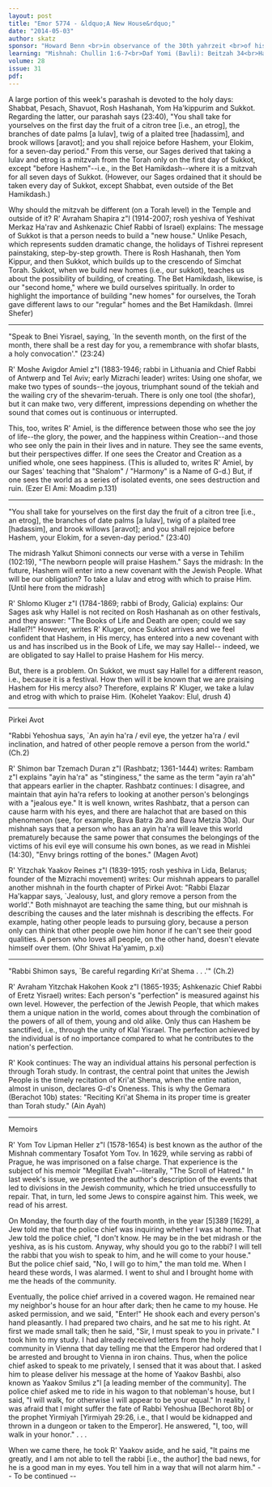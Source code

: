 ```yaml
---
layout: post
title: "Emor 5774 - &ldquo;A New House&rdquo;"
date: "2014-05-03"
author: skatz
sponsor: "Howard Benn <br>in observance of the 30th yahrzeit <br>of his uncle and teacher <br>Rabbi Henry J. Benn <br>(Ha'rav Chanina Yehuda ben R' Mordechai a\"h)"
learning: "Mishnah: Chullin 1:6-7<br>Daf Yomi (Bavli): Beitzah 34<br>Halachah: Mishnah Berurah 368:5-370:1"
volume: 28
issue: 31
pdf: 
---
```


A large portion of this week's parashah is devoted to the holy days: Shabbat, Pesach, Shavuot, Rosh Hashanah, Yom Ha'kippurim and Sukkot. Regarding the latter, our parashah says (23:40), "You shall take for yourselves on the first day the fruit of a citron tree \[i.e., an etrog\], the branches of date palms \[a lulav\], twig of a plaited tree \[hadassim\], and brook willows \[aravot\]; and you shall rejoice before Hashem, your Elokim, for a seven-day period." From this verse, our Sages derived that taking a lulav and etrog is a mitzvah from the Torah only on the first day of Sukkot, except "before Hashem"--i.e., in the Bet Hamikdash--where it is a mitzvah for all seven days of Sukkot. (However, our Sages ordained that it should be taken every day of Sukkot, except Shabbat, even outside of the Bet Hamikdash.)

Why should the mitzvah be different (on a Torah level) in the Temple and outside of it? R' Avraham Shapira z"l (1914-2007; rosh yeshiva of Yeshivat Merkaz Ha'rav and Ashkenazic Chief Rabbi of Israel) explains: The message of Sukkot is that a person needs to build a "new house." Unlike Pesach, which represents sudden dramatic change, the holidays of Tishrei represent painstaking, step-by-step growth. There is Rosh Hashanah, then Yom Kippur, and then Sukkot, which builds up to the crescendo of Simchat Torah. Sukkot, when we build new homes (i.e., our sukkot), teaches us about the possibility of building, of creating. The Bet Hamikdash, likewise, is our "second home," where we build ourselves spiritually. In order to highlight the importance of building "new homes" for ourselves, the Torah gave different laws to our "regular" homes and the Bet Hamikdash. (Imrei Shefer)

********

"Speak to Bnei Yisrael, saying, `In the seventh month, on the first of the month, there shall be a rest day for you, a remembrance with shofar blasts, a holy convocation'." (23:24)

R' Moshe Avigdor Amiel z"l (1883-1946; rabbi in Lithuania and Chief Rabbi of Antwerp and Tel Aviv; early Mizrachi leader) writes: Using one shofar, we make two types of sounds--the joyous, triumphant sound of the tekiah and the wailing cry of the shevarim-teruah. There is only one tool (the shofar), but it can make two, very different, impressions depending on whether the sound that comes out is continuous or interrupted.

This, too, writes R' Amiel, is the difference between those who see the joy of life--the glory, the power, and the happiness within Creation--and those who see only the pain in their lives and in nature. They see the same events, but their perspectives differ. If one sees the Creator and Creation as a unified whole, one sees happiness. (This is alluded to, writes R' Amiel, by our Sages' teaching that "Shalom" / "Harmony" is a Name of G-d.) But, if one sees the world as a series of isolated events, one sees destruction and ruin. (Ezer El Ami: Moadim p.131)

********

"You shall take for yourselves on the first day the fruit of a citron tree \[i.e., an etrog\], the branches of date palms \[a lulav\], twig of a plaited tree \[hadassim\], and brook willows \[aravot\]; and you shall rejoice before Hashem, your Elokim, for a seven-day period." (23:40)

The midrash Yalkut Shimoni connects our verse with a verse in Tehilim (102:19), "The newborn people will praise Hashem." Says the midrash: In the future, Hashem will enter into a new covenant with the Jewish People. What will be our obligation? To take a lulav and etrog with which to praise Him. \[Until here from the midrash\]

R' Shlomo Kluger z"l (1784-1869; rabbi of Brody, Galicia) explains: Our Sages ask why Hallel is not recited on Rosh Hashanah as on other festivals, and they answer: "The Books of Life and Death are open; could we say Hallel?!" However, writes R' Kluger, once Sukkot arrives and we feel confident that Hashem, in His mercy, has entered into a new covenant with us and has inscribed us in the Book of Life, we may say Hallel-- indeed, we are obligated to say Hallel to praise Hashem for His mercy.

But, there is a problem. On Sukkot, we must say Hallel for a different reason, i.e., because it is a festival. How then will it be known that we are praising Hashem for His mercy also? Therefore, explains R' Kluger, we take a lulav and etrog with which to praise Him. (Kohelet Yaakov: Elul, drush 4)

********

Pirkei Avot

"Rabbi Yehoshua says, `An ayin ha'ra / evil eye, the yetzer ha'ra / evil inclination, and hatred of other people remove a person from the world." (Ch.2)

R' Shimon bar Tzemach Duran z"l (Rashbatz; 1361-1444) writes: Rambam z"l explains "ayin ha'ra" as "stinginess," the same as the term "ayin ra'ah" that appears earlier in the chapter. Rashbatz continues: I disagree, and maintain that ayin ha'ra refers to looking at another person's belongings with a "jealous eye." It is well known, writes Rashbatz, that a person can cause harm with his eyes, and there are halachot that are based on this phenomenon (see, for example, Bava Batra 2b and Bava Metzia 30a). Our mishnah says that a person who has an ayin ha'ra will leave this world prematurely because the same power that consumes the belongings of the victims of his evil eye will consume his own bones, as we read in Mishlei (14:30), "Envy brings rotting of the bones." (Magen Avot)

 R' Yitzchak Yaakov Reines z"l (1839-1915; rosh yeshiva in Lida, Belarus; founder of the Mizrachi movement) writes: Our mishnah appears to parallel another mishnah in the fourth chapter of Pirkei Avot: "Rabbi Elazar Ha'kappar says, `Jealousy, lust, and glory remove a person from the world'." Both mishnayot are teaching the same thing, but our mishnah is describing the causes and the later mishnah is describing the effects. For example, hating other people leads to pursuing glory, because a person only can think that other people owe him honor if he can't see their good qualities. A person who loves all people, on the other hand, doesn't elevate himself over them. (Ohr Shivat Ha'yamim, p.xi)

********

"Rabbi Shimon says, `Be careful regarding Kri'at Shema . . .'" (Ch.2)

R' Avraham Yitzchak Hakohen Kook z"l (1865-1935; Ashkenazic Chief Rabbi of Eretz Yisrael) writes: Each person's "perfection" is measured against his own level. However, the perfection of the Jewish People, that which makes them a unique nation in the world, comes about through the combination of the powers of all of them, young and old alike. Only thus can Hashem be sanctified, i.e., through the unity of Klal Yisrael. The perfection achieved by the individual is of no importance compared to what he contributes to the nation's perfection.

R' Kook continues: The way an individual attains his personal perfection is through Torah study. In contrast, the central point that unites the Jewish People is the timely recitation of Kri'at Shema, when the entire nation, almost in unison, declares G-d's Oneness. This is why the Gemara (Berachot 10b) states: "Reciting Kri'at Shema in its proper time is greater than Torah study." (Ain Ayah)

********

Memoirs

R' Yom Tov Lipman Heller z"l (1578-1654) is best known as the author of the Mishnah commentary Tosafot Yom Tov. In 1629, while serving as rabbi of Prague, he was imprisoned on a false charge. That experience is the subject of his memoir "Megillat Eivah"--literally, "The Scroll of Hatred." In last week's issue, we presented the author's description of the events that led to divisions in the Jewish community, which he tried unsuccessfully to repair. That, in turn, led some Jews to conspire against him. This week, we read of his arrest.

On Monday, the fourth day of the fourth month, in the year \[5\]389 \[1629\], a Jew told me that the police chief was inquiring whether I was at home. That Jew told the police chief, "I don't know. He may be in the bet midrash or the yeshiva, as is his custom. Anyway, why should you go to the rabbi? I will tell the rabbi that you wish to speak to him, and he will come to your house." But the police chief said, "No, I will go to him," the man told me. When I heard these words, I was alarmed. I went to shul and I brought home with me the heads of the community.

Eventually, the police chief arrived in a covered wagon. He remained near my neighbor's house for an hour after dark; then he came to my house. He asked permission, and we said, "Enter!" He shook each and every person's hand pleasantly. I had prepared two chairs, and he sat me to his right. At first we made small talk; then he said, "Sir, I must speak to you in private." I took him to my study. I had already received letters from the holy community in Vienna that day telling me that the Emperor had ordered that I be arrested and brought to Vienna in iron chains. Thus, when the police chief asked to speak to me privately, I sensed that it was about that. I asked him to please deliver his message at the home of Yaakov Bashbi, also known as Yaakov Smilus z"l \[a leading member of the community\]. The police chief asked me to ride in his wagon to that nobleman's house, but I said, "I will walk, for otherwise I will appear to be your equal." In reality, I was afraid that I might suffer the fate of Rabbi Yehoshua \[Bechorot 8b\] or the prophet Yirmiyah \[Yirmiyah 29:26, i.e., that I would be kidnapped and thrown in a dungeon or taken to the Emperor\]. He answered, "I, too, will walk in your honor." . . .

When we came there, he took R' Yaakov aside, and he said, "It pains me greatly, and I am not able to tell the rabbi \[i.e., the author\] the bad news, for he is a good man in my eyes. You tell him in a way that will not alarm him." -- To be continued --

